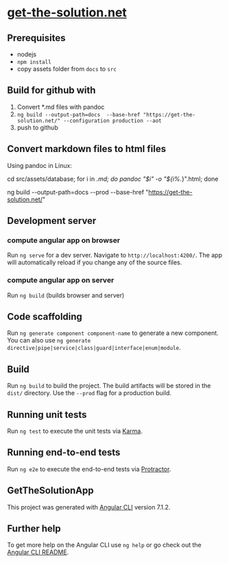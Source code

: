 # [get-the-solution.net](https://get-the-solution.net/)

## Prerequisites

- nodejs
- `npm install`
- copy assets folder from `docs` to `src`

## Build for github with

1. Convert *.md files with pandoc
2. `ng build --output-path=docs  --base-href "https://get-the-solution.net/" --configuration production --aot`
3. push to github

## Convert markdown files to html files

Using pandoc in Linux:

 cd src/assets/database; for i in *.md; do pandoc "$i" -o "${i%.*}".html; done

 ng build --output-path=docs --prod --base-href "https://get-the-solution.net/"

## Development server

### compute angular app on browser
Run `ng serve` for a dev server. Navigate to `http://localhost:4200/`. The app will automatically reload if you change any of the source files.

### compute angular app on server

Run `ng build` (builds browser and server)

## Code scaffolding

Run `ng generate component component-name` to generate a new component. You can also use `ng generate directive|pipe|service|class|guard|interface|enum|module`.

## Build

Run `ng build` to build the project. The build artifacts will be stored in the `dist/` directory. Use the `--prod` flag for a production build.

## Running unit tests

Run `ng test` to execute the unit tests via [Karma](https://karma-runner.github.io).

## Running end-to-end tests

Run `ng e2e` to execute the end-to-end tests via [Protractor](http://www.protractortest.org/).

## GetTheSolutionApp

This project was generated with [Angular CLI](https://github.com/angular/angular-cli) version 7.1.2.

## Further help

To get more help on the Angular CLI use `ng help` or go check out the [Angular CLI README](https://github.com/angular/angular-cli/blob/master/README.md).
